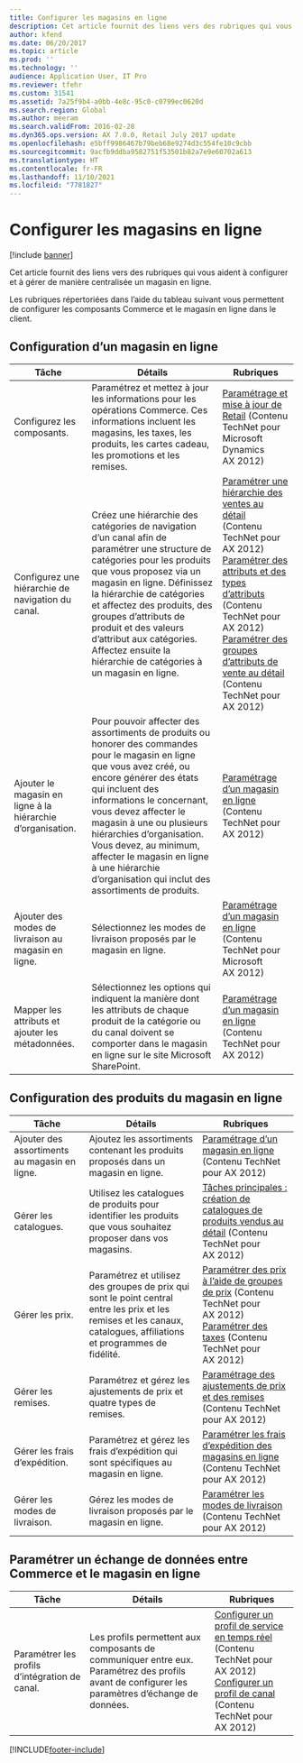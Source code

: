 ```yaml
---
title: Configurer les magasins en ligne
description: Cet article fournit des liens vers des rubriques qui vous aident à configurer et à gérer de manière centralisée un magasin en ligne.
author: kfend
ms.date: 06/20/2017
ms.topic: article
ms.prod: ''
ms.technology: ''
audience: Application User, IT Pro
ms.reviewer: tfehr
ms.custom: 31541
ms.assetid: 7a25f9b4-a0bb-4e8c-95c0-c0799ec0620d
ms.search.region: Global
ms.author: meeram
ms.search.validFrom: 2016-02-28
ms.dyn365.ops.version: AX 7.0.0, Retail July 2017 update
ms.openlocfilehash: e5bff9986467b79beb68e9274d3c554fe10c9cbb
ms.sourcegitcommit: 9acfb9ddba9582751f53501b82a7e9e60702a613
ms.translationtype: HT
ms.contentlocale: fr-FR
ms.lasthandoff: 11/10/2021
ms.locfileid: "7781827"
---
```

# <a name="configure-online-stores"></a>Configurer les magasins en ligne

[!include [banner](../includes/banner.md)]

Cet article fournit des liens vers des rubriques qui vous aident à configurer et à gérer de manière centralisée un magasin en ligne.

Les rubriques répertoriées dans l’aide du tableau suivant vous permettent de configurer les composants Commerce et le magasin en ligne dans le client.

## <a name="configure-an-online-store"></a>Configuration d’un magasin en ligne

| Tâche                                                | Détails                                                                                                                                                                                                                                                                                                                                                   | Rubriques                                                                                                                                                                                                                                                                                                                                                                                                                                   |
|-----------------------------------------------------|-----------------------------------------------------------------------------------------------------------------------------------------------------------------------------------------------------------------------------------------------------------------------------------------------------------------------------------------------------------|------------------------------------------------------------------------------------------------------------------------------------------------------------------------------------------------------------------------------------------------------------------------------------------------------------------------------------------------------------------------------------------------------------------------------------------|
| Configurez les composants.                        | Paramétrez et mettez à jour les informations pour les opérations Commerce. Ces informations incluent les magasins, les taxes, les produits, les cartes cadeau, les promotions et les remises.                                                                                                                                                                                                          | [Paramétrage et mise à jour de Retail](/dynamicsax-2012/appuser-itpro/setting-up-and-maintaining-retail) (Contenu TechNet pour Microsoft Dynamics AX 2012)                                                                                                                                                                                                                                                                                          |
| Configurez une hiérarchie de navigation du canal.    | Créez une hiérarchie des catégories de navigation d’un canal afin de paramétrer une structure de catégories pour les produits que vous proposez via un magasin en ligne. Définissez la hiérarchie de catégories et affectez des produits, des groupes d’attributs de produit et des valeurs d’attribut aux catégories. Affectez ensuite la hiérarchie de catégories à un magasin en ligne.                            | [Paramétrer une hiérarchie des ventes au détail](/dynamicsax-2012/appuser-itpro/set-up-a-retail-hierarchy)</br> (Contenu TechNet pour AX 2012)</br> [Paramétrer des attributs et des types d’attributs](/dynamicsax-2012/appuser-itpro/set-up-attributes-and-attribute-types) (Contenu TechNet pour AX 2012)</br> [Paramétrer des groupes d’attributs de vente au détail](/dynamicsax-2012/appuser-itpro/set-up-retail-attribute-groups) (Contenu TechNet pour AX 2012) |
| Ajouter le magasin en ligne à la hiérarchie d’organisation. | Pour pouvoir affecter des assortiments de produits ou honorer des commandes pour le magasin en ligne que vous avez créé, ou encore générer des états qui incluent des informations le concernant, vous devez affecter le magasin à une ou plusieurs hiérarchies d’organisation. Vous devez, au minimum, affecter le magasin en ligne à une hiérarchie d’organisation qui inclut des assortiments de produits. | [Paramétrage d’un magasin en ligne](/dynamicsax-2012/appuser-itpro/set-up-an-online-store) (Contenu TechNet pour AX 2012)                                                                                                                                                                                                                                                                                                     |
| Ajouter des modes de livraison au magasin en ligne.          | Sélectionnez les modes de livraison proposés par le magasin en ligne.                                                                                                                                                                                                                                                                                                 | [Paramétrage d’un magasin en ligne](/dynamicsax-2012/appuser-itpro/set-up-an-online-store) (Contenu TechNet pour Microsoft AX 2012)                                                                                                                                                                                                                                                                                                     |
| Mapper les attributs et ajouter les métadonnées.                   | Sélectionnez les options qui indiquent la manière dont les attributs de chaque produit de la catégorie ou du canal doivent se comporter dans le magasin en ligne sur le site Microsoft SharePoint.                                                                                                                                                                                              | [Paramétrage d’un magasin en ligne](/dynamicsax-2012/appuser-itpro/set-up-an-online-store) (Contenu TechNet pour AX 2012)                                                                                                                                                                                                                                                                                                     |

## <a name="configure-online-store-products"></a>Configuration des produits du magasin en ligne

| Tâche                                 | Détails                                                                                                                                           | Rubriques                                                                                                                                                                                                                                                                            |
|--------------------------------------|---------------------------------------------------------------------------------------------------------------------------------------------------|-----------------------------------------------------------------------------------------------------------------------------------------------------------------------------------------------------------------------------------------------------------------------------------|
| Ajouter des assortiments au magasin en ligne. | Ajoutez les assortiments contenant les produits proposés dans un magasin en ligne.                                                                  | [Paramétrage d’un magasin en ligne](/dynamicsax-2012/appuser-itpro/set-up-an-online-store) (Contenu TechNet pour AX 2012)                                                                                                                                              |
| Gérer les catalogues.                     | Utilisez les catalogues de produits pour identifier les produits que vous souhaitez proposer dans vos magasins.                                                              | [Tâches principales : création de catalogues de produits vendus au détail](/dynamicsax-2012/appuser-itpro/key-tasks-create-retail-product-catalogs) (Contenu TechNet pour AX 2012)                                                                                                                           |
| Gérer les prix.                       | Paramétrez et utilisez des groupes de prix qui sont le point central entre les prix et les remises et les canaux, catalogues, affiliations et programmes de fidélité. | [Paramétrer des prix à l’aide de groupes de prix](/dynamicsax-2012/appuser-itpro/setting-up-prices-using-price-groups) (Contenu TechNet pour AX 2012)</br> [Paramétrer des taxes](/dynamicsax-2012/appuser-itpro/setting-up-taxes) (Contenu TechNet pour AX 2012) |
| Gérer les remises.                    | Paramétrez et gérez les ajustements de prix et quatre types de remises.                                                                                  | [Paramétrage des ajustements de prix et des remises](/dynamicsax-2012/appuser-itpro/setting-up-price-adjustments-and-discounts) (Contenu TechNet pour AX 2012)                                                                                                                          |
| Gérer les frais d’expédition.             | Paramétrez et gérez les frais d’expédition qui sont spécifiques au magasin en ligne.                                                                     | [Paramétrer les frais d’expédition des magasins en ligne](/dynamicsax-2012/appuser-itpro/set-up-shipping-charges-for-online-stores) (Contenu TechNet pour AX 2012)                                                                                                                           |
| Gérer les modes de livraison.            | Gérez les modes de livraison proposés par le magasin en ligne.                                                                                        | [Paramétrer les modes de livraison](/dynamicsax-2012/appuser-itpro/set-up-modes-of-delivery) (Contenu TechNet pour AX 2012)                                                                                                                                            |

## <a name="set-up-data-exchange-between-commerce-and-the-online-store"></a>Paramétrer un échange de données entre Commerce et le magasin en ligne

| Tâche                                 | Détails                                                                                                                               | Rubriques                                                                                                                                                                                                                                                                                  |
|--------------------------------------|---------------------------------------------------------------------------------------------------------------------------------------|-----------------------------------------------------------------------------------------------------------------------------------------------------------------------------------------------------------------------------------------------------------------------------------------|
| Paramétrer les profils d’intégration de canal. | Les profils permettent aux composants de communiquer entre eux. Paramétrez des profils avant de configurer les paramètres d’échange de données. | [Configurer un profil de service en temps réel](/dynamicsax-2012/appuser-itpro/set-up-a-real-time-service-profile) (Contenu TechNet pour AX 2012)</br> [Configurer un profil de canal](/dynamicsax-2012/appuser-itpro/set-up-a-channel-profile) (Contenu TechNet pour AX 2012) |







[!INCLUDE[footer-include](../../includes/footer-banner.md)]
